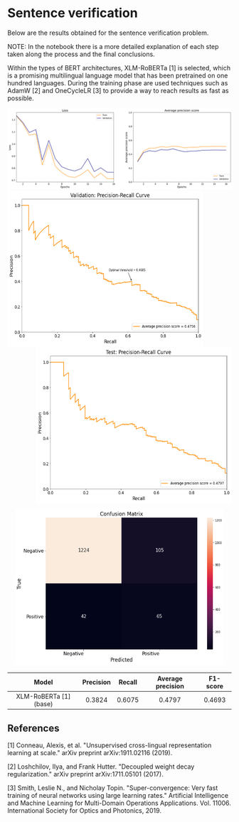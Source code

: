 # Sentence verification

Below are the results obtained for the sentence verification problem.

NOTE: In the notebook there is a more detailed explanation of each step taken along the process and the final conclusions.

Within the types of BERT architectures, XLM-RoBERTa [1] is selected, which is a promising multilingual language model that has been pretrained on one hundred languages. During the training phase are used techniques such as AdamW [2] and OneCycleLR [3] to provide a way to reach results as fast as possible.

<img src="https://github.com/jaime-cespedes-sisniega/sentence_verification/blob/main/train_val_phase.png">

 <div class="row">
  <div class="column">
    <img src="https://github.com/jaime-cespedes-sisniega/sentence_verification/blob/main/val_pr_curve.png" width="440" height="350">
  </div>
  <div class="column">
    <img align="right" src="https://github.com/jaime-cespedes-sisniega/sentence_verification/blob/main/test_pr_curve.png" width="440" height="350">
  </div>
</div> 

<p align="center">
  <img src="https://github.com/jaime-cespedes-sisniega/sentence_verification/blob/main/confusion_matrix.png" width="470" height="350">
</p>

| Model | Precision | Recall | Average precision | F1-score |
| :---: | :---: | :---: | :---: | :---: |
| XLM-RoBERTa [1] (base) | 0.3824  | 0.6075 | 0.4797 | 0.4693|


## References

[1] Conneau, Alexis, et al. "Unsupervised cross-lingual representation learning at scale." arXiv preprint arXiv:1911.02116 (2019).

[2] Loshchilov, Ilya, and Frank Hutter. "Decoupled weight decay regularization." arXiv preprint arXiv:1711.05101 (2017).

[3] Smith, Leslie N., and Nicholay Topin. "Super-convergence: Very fast training of neural networks using large learning rates." Artificial Intelligence and Machine Learning for Multi-Domain Operations Applications. Vol. 11006. International Society for Optics and Photonics, 2019.
